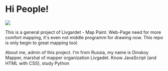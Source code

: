 <h1>Hi People!</h1>
<img src="" alt=" "/>
<p>This is a general project of Livgardet - Map Paint. Web-Page need for more comfort mapping, it's even not middle programm for drawing now. This repo is only begin to great mapping tool.</p>
<p>About me, admin of this project. I'm from Russia, my name is Dinskoy Mapper, marshal of mapper organization Livgadet. Know JavaScript (and HTML with CSS), study Python<img src="https://upload.wikimedia.org/wikipedia/commons/c/c3/Python-logo-notext.svg" alt=" " width="15px" height="15px"/>
